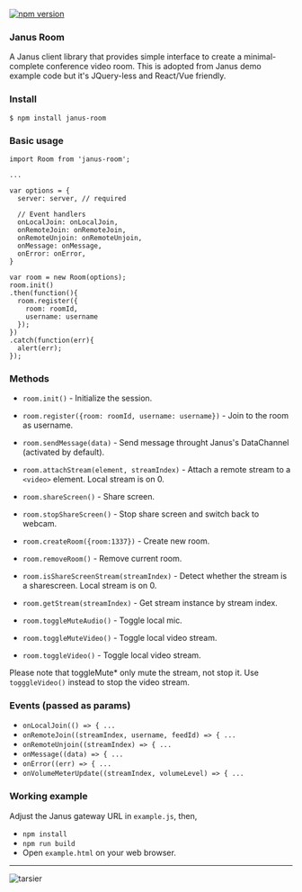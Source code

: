 [![npm version](https://badge.fury.io/js/janus-room.png)](https://badge.fury.io/js/janus-room)

### Janus Room

A Janus client library that provides simple interface to create a minimal-complete conference video room. This is adopted from Janus demo example code but it's JQuery-less and React/Vue friendly.

### Install

```
$ npm install janus-room
```

### Basic usage

```
import Room from 'janus-room';

...

var options = {
  server: server, // required

  // Event handlers
  onLocalJoin: onLocalJoin,
  onRemoteJoin: onRemoteJoin,
  onRemoteUnjoin: onRemoteUnjoin,
  onMessage: onMessage,
  onError: onError,
}

var room = new Room(options);
room.init()
.then(function(){
  room.register({
    room: roomId,
    username: username
  });
})
.catch(function(err){
  alert(err);
});
```

### Methods

- `room.init()` - Initialize the session.

- `room.register({room: roomId, username: username})` - Join to the room as username.
- `room.sendMessage(data)` - Send message throught Janus's DataChannel (activated by default).
- `room.attachStream(element, streamIndex)` - Attach a remote stream to a `<video>` element. Local stream is on 0.
- `room.shareScreen()` - Share screen.
- `room.stopShareScreen()` - Stop share screen and switch back to webcam.
- `room.createRoom({room:1337})` - Create new room.
- `room.removeRoom()` - Remove current room.
- `room.isShareScreenStream(streamIndex)` - Detect whether the stream is a sharescreen. Local stream is on 0.
- `room.getStream(streamIndex)` - Get stream instance by stream index.
- `room.toggleMuteAudio()` - Toggle local mic.
- `room.toggleMuteVideo()` - Toggle local video stream.
- `room.toggleVideo()` - Toggle local video stream.

Please note that toggleMute\* only mute the stream, not stop it. Use `togggleVideo()` instead to stop the video stream.

### Events (passed as params)

- `onLocalJoin(() => { ...`
- `onRemoteJoin((streamIndex, username, feedId) => { ...`
- `onRemoteUnjoin((streamIndex) => { ...`
- `onMessage((data) => { ...`
- `onError((err) => { ...`
- `onVolumeMeterUpdate((streamIndex, volumeLevel) => { ...`

### Working example

Adjust the Janus gateway URL in `example.js`, then,

- `npm install`
- `npm run build`
- Open `example.html` on your web browser.

-----

![tarsier](https://user-images.githubusercontent.com/2534060/47661055-e06e4580-dbca-11e8-96f4-30dcdcb14c81.png)

